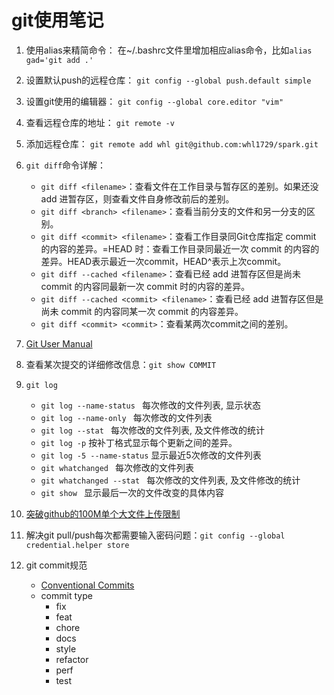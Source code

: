 # git使用笔记

1. 使用alias来精简命令：
在\~/.bashrc文件里增加相应alias命令，比如`alias gad='git add .'`

2. 设置默认push的远程仓库：
`git config --global push.default simple`

3. 设置git使用的编辑器：
`git config --global core.editor "vim"`

4. 查看远程仓库的地址：
`git remote -v`

5. 添加远程仓库：
`git remote add whl git@github.com:whl1729/spark.git`

6. `git diff`命令详解：
    * `git diff <filename>`：查看文件在工作目录与暂存区的差别。如果还没 add 进暂存区，则查看文件自身修改前后的差别。
    * `git diff <branch> <filename>`：查看当前分支的文件和另一分支的区别。
    * `git diff <commit> <filename>`：查看工作目录同Git仓库指定 commit 的内容的差异。<commit>=HEAD 时：查看工作目录同最近一次 commit 的内容的差异。HEAD表示最近一次commit，HEAD^表示上次commit。
    * `git diff --cached <filename>`：查看已经 add 进暂存区但是尚未 commit 的内容同最新一次 commit 时的内容的差异。 
    * `git diff --cached <commit> <filename>`：查看已经 add 进暂存区但是尚未 commit 的内容同某一次 commit 的内容差异。
    * `git diff <commit> <commit>`：查看某两次commit之间的差别。

7. [Git User Manual](https://mirrors.edge.kernel.org/pub/software/scm/git/docs/user-manual.html)

8. 查看某次提交的详细修改信息：`git show COMMIT`

9. `git log`
    - `git log --name-status ` 每次修改的文件列表, 显示状态
    - `git log --name-only ` 每次修改的文件列表
    - `git log --stat ` 每次修改的文件列表, 及文件修改的统计
    - `git log -p`	按补丁格式显示每个更新之间的差异。
    - `git log -5 --name-status` 显示最近5次修改的文件列表
    - `git whatchanged ` 每次修改的文件列表
    - `git whatchanged --stat ` 每次修改的文件列表, 及文件修改的统计
    - `git show ` 显示最后一次的文件改变的具体内容

10. [突破github的100M单个大文件上传限制](https://blog.csdn.net/Tyro_java/article/details/53440666)

11. 解决git pull/push每次都需要输入密码问题：`git config --global credential.helper store`

12. git commit规范
    - [Conventional Commits](https://www.conventionalcommits.org/en/v1.0.0-beta.2/)
    - commit type
        - fix
        - feat
        - chore
        - docs
        - style
        - refactor
        - perf
        - test
